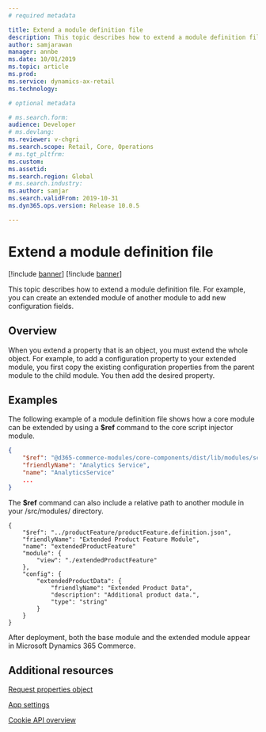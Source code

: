 ```yaml
---
# required metadata

title: Extend a module definition file
description: This topic describes how to extend a module definition file.
author: samjarawan
manager: annbe
ms.date: 10/01/2019
ms.topic: article
ms.prod: 
ms.service: dynamics-ax-retail
ms.technology: 

# optional metadata

# ms.search.form: 
audience: Developer
# ms.devlang: 
ms.reviewer: v-chgri
ms.search.scope: Retail, Core, Operations
# ms.tgt_pltfrm: 
ms.custom: 
ms.assetid: 
ms.search.region: Global
# ms.search.industry: 
ms.author: samjar
ms.search.validFrom: 2019-10-31
ms.dyn365.ops.version: Release 10.0.5

---
```

# Extend a module definition file

[!include [banner](../includes/preview-banner.md)]
[!include [banner](../includes/banner.md)]

This topic describes how to extend a module definition file. For example, you can create an extended module of another module to add new configuration fields.

## Overview

When you extend a property that is an object, you must extend the whole object. For example, to add a configuration property to your extended module, you first copy the existing configuration properties from the parent module to the child module. You then add the desired property.

## Examples

The following example of a module definition file shows how a core module can be extended by using a **$ref** command to the core script injector module.

```json
{
    "$ref": "@d365-commerce-modules/core-components/dist/lib/modules/script-injector/script-injector.definition.json",
    "friendlyName": "Analytics Service",
    "name": "AnalyticsService"
    ...
}
```

The **$ref** command can also include a relative path to another module in your /src/modules/ directory.

```
{
    "$ref": "../productFeature/productFeature.definition.json",
    "friendlyName": "Extended Product Feature Module",
    "name": "extendedProductFeature"
    "module": {
        "view": "./extendedProductFeature"
    },
    "config": {
        "extendedProductData": {
            "friendlyName": "Extended Product Data",
            "description": "Additional product data.",
            "type": "string"
        }
    }
}
```

After deployment, both the base module and the extended module appear in Microsoft Dynamics 365 Commerce.

## Additional resources

[Request properties object](request-properties-object.md)

[App settings](app-settings.md)

[Cookie API overview](cookie-api-overview.md)

